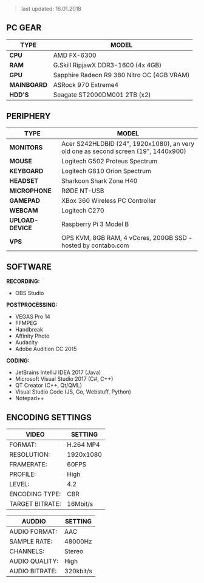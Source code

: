 > last updated: 16.01.2018

## PC GEAR
| TYPE | MODEL |
|--|---|
|**CPU** | AMD FX-6300 |
| **RAM** | G.Skill RipjawX DDR3-1600 (4x 4GB) |
| **GPU** | Sapphire Radeon R9 380 Nitro OC (4GB VRAM) | 
| **MAINBOARD** | ASRock 970 Extreme4 |
| **HDD'S** | Seagate ST2000DM001 2TB (x2) |


## PERIPHERY

| TYPE | MODEL |
|--|---|
| **MONITORS**      |  Acer S242HLDBID (24", 1920x1080), an very old one as second screen (19", 1440x900) |
| **MOUSE**         |  Logitech G502 Proteus Spectrum |
| **KEYBOARD**      |  Logitech G810 Orion Spectrum |
| **HEADSET**       |  Sharkoon Shark Zone H40 |
| **MICROPHONE**    |  RØDE NT-USB |
| **GAMEPAD**       |  XBox 360 Wireless PC Controller |
| **WEBCAM**        |  Logitech C270 |
| **UPLOAD-DEVICE** |  Raspberry Pi 3 Model B |
| **VPS** | OPS KVM, 8GB RAM, 4 vCores, 200GB SSD - hosted by contabo.com |


## SOFTWARE

**RECORDING:**<br>
- OBS Studio

**POSTPROCESSING:**<br>
- VEGAS Pro 14
- FFMPEG
- Handbreak
- Affinity Photo
- Audacity
- Adobe Audition CC 2015

**CODING:**<br>
- JetBrains IntelliJ IDEA 2017 (Java)
- Microsoft Visual Studio 2017 (C#, C++)
- QT Creator (C++, Qt/QML)
- Visual Studio Code (JS, Go, Webstuff, Python)
- Notepad++


## ENCODING SETTINGS

| VIDEO | SETTING |
|--|---|
|FORMAT:        |  H.264 MP4 |
|RESOLUTION:    |  1920x1080 |
|FRAMERATE:     |  60FPS |
|PROFILE:       |  High |
|LEVEL:         |  4.2 |
|ENCODING TYPE: |  CBR |
|TARGET BITRATE:|  16Mbit/s |

| AUDDIO | SETTING |
|--|---|
| AUDIO FORMAT:  |   AAC |
| SAMPLE RATE:   |   48000Hz |
| CHANNELS:      |   Stereo |
| AUDIO QUALITY: |   High |
| AUDIO BITRATE: |   320kbit/s |

